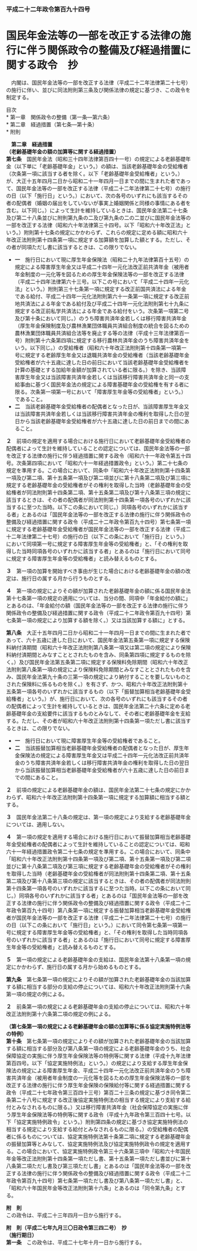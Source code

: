 ### 平成二十二年政令第百九十四号  
# 国民年金法等の一部を改正する法律の施行に伴う関係政令の整備及び経過措置に関する政令　抄  
　内閣は、国民年金法等の一部を改正する法律（平成二十二年法律第二十七号）の施行に伴い、並びに同法附則第三条及び関係法律の規定に基づき、この政令を制定する。  
  
目次  
	* 第一章　関係政令の整備（第一条―第六条）  
	* 第二章　経過措置（第七条―第十条）  
	* 附則  
  
&emsp;**第二章　経過措置**  
**（老齢基礎年金の額の加算等に関する経過措置）**  
**第七条**　国民年金法（昭和三十四年法律第百四十一号）の規定による老齢基礎年金（以下単に「老齢基礎年金」という。）の額は、当該老齢基礎年金の受給権者（次条第一項に該当する者を除く。以下「老齢基礎年金受給権者」という。）が、大正十五年四月二日から昭和二十一年四月一日までの間に生まれた者であって、国民年金法等の一部を改正する法律（平成二十二年法律第二十七号）の施行の日（以下「施行日」という。）において、次の各号のいずれにも該当するその者の配偶者（婚姻の届出をしていないが事実上婚姻関係と同様の事情にある者を含む。以下同じ。）によって生計を維持しているときは、国民年金法第二十七条及び第二十八条並びに附則第九条の二及び第九条の二の二並びに国民年金法等の一部を改正する法律（昭和六十年法律第三十四号。以下「昭和六十年改正法」という。）附則第十七条の規定にかかわらず、これらの規定に定める額に昭和六十年改正法附則第十四条第一項に規定する加算額を加算した額とする。ただし、その者が同項ただし書に該当するときは、この限りでない。  
* **一**　施行日において現に厚生年金保険法（昭和二十九年法律第百十五号）の規定による障害厚生年金又は平成二十四年一元化法改正前共済年金（被用者年金制度の一元化等を図るための厚生年金保険法等の一部を改正する法律（平成二十四年法律第六十三号。以下この号において「平成二十四年一元化法」という。）附則第三十七条第一項に規定する改正前国共済法による年金である給付、平成二十四年一元化法附則第六十一条第一項に規定する改正前地共済法による年金である給付及び平成二十四年一元化法附則第七十九条に規定する改正前私学共済法による年金である給付をいう。次条第一項第二号及び第十条において同じ。）のうち障害共済年金若しくは移行障害共済年金（厚生年金保険制度及び農林漁業団体職員共済組合制度の統合を図るための農林漁業団体職員共済組合法等を廃止する等の法律（平成十三年法律第百一号）附則第十六条第四項に規定する移行農林共済年金のうち障害共済年金をいう。以下同じ。）の受給権者（昭和六十年改正法附則第十四条第一項第一号に規定する老齢厚生年金又は退職共済年金の受給権者（当該老齢基礎年金受給権者が六十五歳に達した日の前日において当該老齢基礎年金受給権者を計算の基礎とする加給年金額が加算されている者に限る。）を除き、当該障害厚生年金又は当該障害共済年金若しくは当該移行障害共済年金と同一の支給事由に基づく国民年金法の規定による障害基礎年金の受給権を有する者に限る。次条第一項第一号において「障害厚生年金等の受給権者」という。）であること。  
* **二**　当該老齢基礎年金受給権者の配偶者となった日が、当該障害厚生年金又は当該障害共済年金若しくは当該移行障害共済年金の権利を取得した日の翌日から当該老齢基礎年金受給権者が六十五歳に達した日の前日までの間にあること。  
  
**２**　前項の規定を適用する場合における施行日において老齢基礎年金受給権者の配偶者によって生計を維持していることの認定については、国民年金法等の一部を改正する法律の施行に伴う経過措置に関する政令（昭和六十一年政令第五十四号。次条第四項において「昭和六十一年経過措置政令」という。）第二十七条の規定を準用する。この場合において、同条中「昭和六十年改正法附則第十四条第一項及び第二項、第十五条第一項及び第二項並びに第十八条第二項及び第三項に規定する老齢基礎年金の受給権者がその権利を取得した当時（老齢基礎年金の受給権者が同法附則第十四条第二項、第十五条第二項及び第十八条第三項の規定に該当するときは、その者の配偶者が同法附則第十四条第一項各号のいずれかに該当するに至つた当時。以下この条において同じ。）同項各号のいずれかに該当する者」とあるのは「国民年金法等の一部を改正する法律の施行に伴う関係政令の整備及び経過措置に関する政令（平成二十二年政令第百九十四号）第七条第一項に規定する老齢基礎年金受給権者が国民年金法等の一部を改正する法律（平成二十二年法律第二十七号）の施行の日（以下この条において「施行日」という。）において同項第一号に規定する障害厚生年金等の受給権者」と、「その権利を取得した当時同項各号のいずれかに該当する者」とあるのは「施行日において同号に規定する障害厚生年金等の受給権者」と読み替えるものとする。  
  
**３**　第一項の加算を開始すべき事由が生じた場合における老齢基礎年金の額の改定は、施行日の属する月から行うものとする。  
  
**４**　第一項の規定によりその額が加算された老齢基礎年金の額に係る国民年金法第十七条第一項の規定の適用については、当分の間、同項中「年金給付の額に」とあるのは、「年金給付の額（国民年金法等の一部を改正する法律の施行に伴う関係政令の整備及び経過措置に関する政令（平成二十二年政令第百九十四号）第七条第一項の規定により加算する額を除く。）又は当該加算する額に」とする。  
  
**第八条**　大正十五年四月二日から昭和二十一年四月一日までの間に生まれた者であって、六十五歳に達した日において、国民年金法第五条第一項に規定する保険料納付済期間（昭和六十年改正法附則第八条第一項又は第二項の規定により保険料納付済期間とみなすこととされたものを含み、同条第四項に規定するものを除く。）及び国民年金法第五条第二項に規定する保険料免除期間（昭和六十年改正法附則第八条第一項の規定により保険料免除期間とみなすこととされたものを含み、国民年金法第九十条の三第一項の規定により納付することを要しないものとされた保険料に係るものを除く。）を有さず、かつ、昭和六十年改正法附則第十五条第一項各号のいずれかに該当するもの（以下「振替加算相当老齢基礎年金受給権者」という。）が、施行日において、次の各号のいずれにも該当するその者の配偶者によって生計を維持しているときは、国民年金法第二十六条に定める老齢基礎年金の支給要件に該当するものとみなして、その者に老齢基礎年金を支給する。ただし、その者が昭和六十年改正法附則第十四条第一項ただし書に該当するときは、この限りでない。  
* **一**　施行日において現に障害厚生年金等の受給権者であること。  
* **二**　当該振替加算相当老齢基礎年金受給権者の配偶者となった日が、厚生年金保険法の規定による障害厚生年金又は平成二十四年一元化法改正前共済年金のうち障害共済年金若しくは移行障害共済年金の権利を取得した日の翌日から当該振替加算相当老齢基礎年金受給権者が六十五歳に達した日の前日までの間にあること。  
  
**２**　前項の規定による老齢基礎年金の額は、国民年金法第二十七条の規定にかかわらず、昭和六十年改正法附則第十四条第一項に規定する加算額に相当する額とする。  
  
**３**　国民年金法第二十八条の規定は、第一項の規定により支給する老齢基礎年金については、適用しない。  
  
**４**　第一項の規定を適用する場合における施行日において振替加算相当老齢基礎年金受給権者の配偶者によって生計を維持していることの認定については、昭和六十一年経過措置政令第二十七条の規定を準用する。この場合において、同条中「昭和六十年改正法附則第十四条第一項及び第二項、第十五条第一項及び第二項並びに第十八条第二項及び第三項に規定する老齢基礎年金の受給権者がその権利を取得した当時（老齢基礎年金の受給権者が同法附則第十四条第二項、第十五条第二項及び第十八条第三項の規定に該当するときは、その者の配偶者が同法附則第十四条第一項各号のいずれかに該当するに至つた当時。以下この条において同じ。）同項各号のいずれかに該当する者」とあるのは「国民年金法等の一部を改正する法律の施行に伴う関係政令の整備及び経過措置に関する政令（平成二十二年政令第百九十四号）第八条第一項に規定する振替加算相当老齢基礎年金受給権者が国民年金法等の一部を改正する法律（平成二十二年法律第二十七号）の施行の日（以下この条において「施行日」という。）において同令第七条第一項第一号に規定する障害厚生年金等の受給権者」と、「その権利を取得した当時同項各号のいずれかに該当する者」とあるのは「施行日において同号に規定する障害厚生年金等の受給権者」と読み替えるものとする。  
  
**５**　第一項の規定による老齢基礎年金の支給は、国民年金法第十八条第一項の規定にかかわらず、施行日の属する月から始めるものとする。  
  
**第九条**　第七条第一項の規定によりその額が加算された老齢基礎年金の当該加算する額に相当する部分の支給の停止については、昭和六十年改正法附則第十六条第一項の規定の例による。  
  
**２**　前条第一項の規定による老齢基礎年金の支給の停止については、昭和六十年改正法附則第十六条第二項の規定の例による。  
  
**（第七条第一項の規定による老齢基礎年金の額の加算等に係る協定実施特例法等の特例）**  
**第十条**　第七条第一項の規定によりその額が加算された老齢基礎年金の当該加算する額に相当する部分及び第八条第一項の規定による老齢基礎年金のうち、社会保障協定の実施に伴う厚生年金保険法等の特例等に関する法律（平成十九年法律第百四号。以下「協定実施特例法」という。）の規定により支給する厚生年金保険法の規定による障害厚生年金、平成二十四年一元化法改正前共済年金のうち障害共済年金（被用者年金制度の一元化等を図るための厚生年金保険法等の一部を改正する法律の施行に伴う厚生年金保険の保険給付等に関する経過措置に関する政令（平成二十七年政令第三百四十三号）第百二十三条の規定に基づき同令第二条第二十八号に規定する改正後協定実施特例法の相当する規定により支給する給付とみなされるものに限る。）又は移行障害共済年金（社会保障協定の実施に伴う厚生年金保険法等の特例等に関する政令（平成十九年政令第三百四十七号。以下「協定実施特例政令」という。）附則第四条の規定に基づき協定実施特例法の相当する規定により支給する給付とみなされるものに限る。）の受給権者の配偶者に係るものについては、協定実施特例法第十条第二項に規定する老齢基礎年金の振替加算等とみなして、協定実施特例法及び協定実施特例政令の規定を適用する。この場合において、協定実施特例政令第三十六条第三項中「昭和六十年国民年金等改正法附則第十四条第一項ただし書、第十五条第一項ただし書並びに第十八条第二項ただし書及び第三項ただし書」とあるのは「国民年金法等の一部を改正する法律の施行に伴う関係政令の整備及び経過措置に関する政令（平成二十二年政令第百九十四号）第七条第一項ただし書及び第八条第一項ただし書」と、「昭和六十年国民年金等改正法附則第十六条」とあるのは「同令第九条」とする。  
  
**附　則**  
この政令は、平成二十三年四月一日から施行する。  
  
**附　則（平成二七年九月三〇日政令第三四二号）　抄**  
**（施行期日）**  
**第一条**　この政令は、平成二十七年十月一日から施行する。  
  
